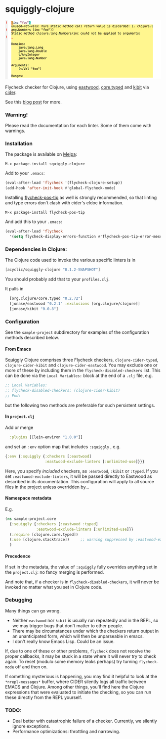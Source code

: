 squiggly-clojure
================

![type error](./cant/squiggle1.png)

Flycheck checker for Clojure, using
[eastwood](https://github.com/jonase/eastwood),
[core.typed](http://typedclojure.org/)
and
[kibit](https://github.com/jonase/kibit)
via
[cider](https://github.com/clojure-emacs/cider).

See this [blog post](http://blog.podsnap.com/squiggly.html) for more.

### Warning!

Please read the documentation for each linter.  Some of them come with warnings.

### Installation

The package is available on [Melpa](http://melpa.org/):

    M-x package-install squiggly-clojure

Add to your ```.emacs```:

~~~.el
(eval-after-load 'flycheck '(flycheck-clojure-setup))
(add-hook 'after-init-hook #'global-flycheck-mode)
~~~

Installing [flycheck-pos-tip](https://github.com/flycheck/flycheck-pos-tip) as well is strongly recommended, so that linting and type errors don't clash with cider's eldoc information.

    M-x package-install flycheck-pos-tip

And add this to your `.emacs`:

~~~.el
(eval-after-load 'flycheck
  '(setq flycheck-display-errors-function #'flycheck-pos-tip-error-messages))
~~~

### Dependencies in Clojure:

The Clojure code used to invoke the various specific linters is in

~~~.clj
[acyclic/squiggly-clojure "0.1.2-SNAPSHOT"]
~~~

You should probably add that to your `profiles.clj`.

It pulls in

~~~.clj
  [org.clojure/core.typed "0.2.72"]
  [jonase/eastwood "0.2.1" :exclusions [org.clojure/clojure]]
  [jonase/kibit "0.0.8"]
~~~

### Configuration

See the `sample-project` subdirectory for examples of the configuration methods
described below.

#### From Emacs

Squiggly Clojure comprises three Flycheck checkers, `clojure-cider-typed`,
`clojure-cider-kibit` and `clojure-cider-eastwood`.  You may exclude one or
more of these by including them in the `flycheck-disabled-checkers` list.
This can be done via the `Local Variables:` block at the end of a `.clj` file,
e.g.

~~~.clj
;; Local Variables:
;; flycheck-disabled-checkers: (clojure-cider-kibit)
;; End:
~~~

but the following two methods are preferable for such persistent settings.

#### In `project.clj`

Add or merge

~~~.clj
  :plugins [[lein-environ "1.0.0"]]
~~~

and set an `:env` option map that includes `:squiggly` , e.g.

~~~.clj
{:env {:squiggly {:checkers [:eastwood]
                  :eastwood-exclude-linters [:unlimited-use]}}}
~~~

Here, you specify *included* checkers, as `:eastwood`, `:kibit` or `:typed`.  If you
set `:eastwood-exclude-linters`, it will be passed directly to Eastwood as described
in its documentation.  This configuration will apply to all source files in the
project unless overridden by...

#### Namespace metadata

E.g.

~~~.clj
(ns sample-project.core
  {:squiggly {:checkers [:eastwood :typed]
              :eastwood-exclude-linters [:unlimited-use]}}
  (:require [clojure.core.typed])
  (:use [clojure.stacktrace])     ;; warning suppressed by :eastwood-exclude-linters
  )
~~~


#### Precedence 

If set in the metadata, the value of `:squiggly` fully overrides anything set in the
`project.clj`: no fancy merging is performed.

And note that, if a checker is in `flycheck-disabled-checkers`, it will never be invoked
no matter what you set in Clojure code.

### Debugging

Many things can go wrong.

* Neither ```eastwood``` nor ```kibit``` is usually run repeatedly and in
  the REPL, so we may trigger bugs that don't matter to other people.
* There may be circumstances under which the checkers return output
  in an unanticipated form, which will then be unparseable in emacs.
* I don't really know Emacs Lisp.  Could be an issue.

If, due to one of these or other problems, ```flycheck``` does not
receive the proper callbacks, it may be stuck in a state where it
will never try to check again.  To reset (modulo some memory leaks perhaps)
try turning ```flycheck-mode``` off and then on.

If something mysterious is happening, you may find it helpful to look at the
`*nrepl-messages*` buffer, where CIDER silently logs all traffic between EMACS
and Clojure.  Among other things, you'll find here the Clojure expressions that
were evaluated to initiate the checking, so you can run these directly from the REPL
yourself.

### TODO:
* Deal better with catastrophic failure of a checker.  Currently, we silently ignore exceptions.
* Performance optimizations: throttling and narrowing.
